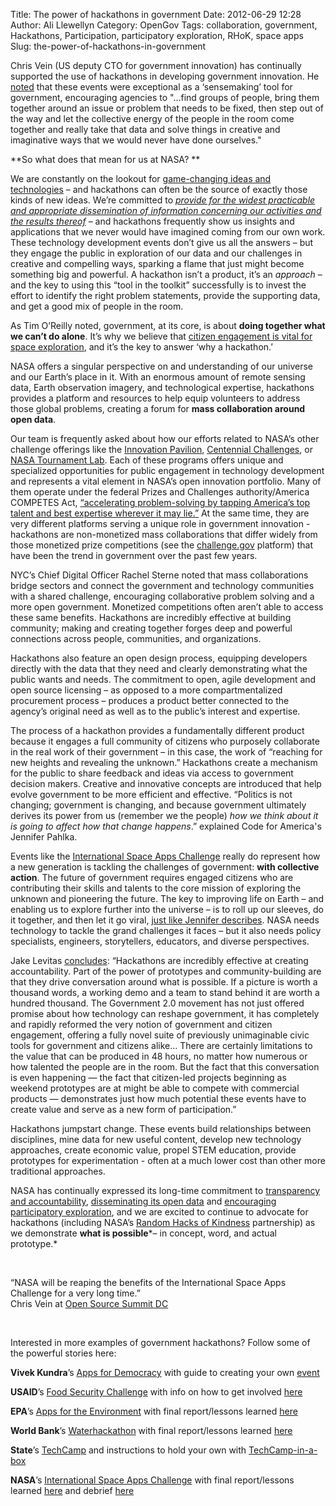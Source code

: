 Title: The power of hackathons in government
Date: 2012-06-29 12:28
Author: Ali Llewellyn
Category: OpenGov
Tags: collaboration, government, Hackathons, Participation, participatory exploration, RHoK, space apps
Slug: the-power-of-hackathons-in-government

Chris Vein (US deputy CTO for government innovation) has continually
supported the use of hackathons in developing government innovation. He
[noted][] that these events were exceptional as a ‘sensemaking’ tool for
government, encouraging agencies to "…find groups of people, bring them
together around an issue or problem that needs to be fixed, then step
out of the way and let the collective energy of the people in the room
come together and really take that data and solve things in creative and
imaginative ways that we would never have done ourselves."

**So what does that mean for us at NASA? **

We are constantly on the lookout for [game-changing ideas and
technologies][] – and hackathons can often be the source of exactly
those kinds of new ideas. We’re committed to [*provide for the widest
practicable and appropriate dissemination of information concerning our
activities and the results thereof*][] – and hackathons frequently show
us insights and applications that we never would have imagined coming
from our own work. These technology development events don’t give us all
the answers – but they engage the public in exploration of our data and
our challenges in creative and compelling ways, sparking a flame that
just might become something big and powerful. A hackathon isn’t a
product, it’s an *approach* – and the key to using this “tool in the
toolkit” successfully is to invest the effort to identify the right
problem statements, provide the supporting data, and get a good mix of
people in the room.

As Tim O’Reilly noted, government, at its core, is about **doing
together what we can’t do alone**. It’s why we believe that [citizen
engagement is vital for space exploration][], and it’s the key to answer
‘why a hackathon.’

NASA offers a singular perspective on and understanding of our universe
and our Earth’s place in it. With an enormous amount of remote sensing
data, Earth observation imagery, and technological expertise, hackathons
provides a platform and resources to help equip volunteers to address
those global problems, creating a forum for **mass collaboration around
open data**.

Our team is frequently asked about how our efforts related to NASA’s
other challenge offerings like the [Innovation Pavilion][], [Centennial
Challenges][], or [NASA Tournament Lab][]. Each of these programs offers
unique and specialized opportunities for public engagement in technology
development and represents a vital element in NASA’s open innovation
portfolio. Many of them operate under the federal Prizes and Challenges
authority/America COMPETES Act, [“accelerating problem-solving by
tapping America’s top talent and best expertise wherever it may lie.”][]
At the same time, they are very different platforms serving a unique
role in government innovation - hackathons are non-monetized mass
collaborations that differ widely from those monetized prize
competitions (see the [challenge.gov][] platform) that have been the
trend in government over the past few years.

NYC’s Chief Digital Officer Rachel Sterne noted that mass collaborations
bridge sectors and connect the government and technology communities
with a shared challenge, encouraging collaborative problem solving and a
more open government. Monetized competitions often aren’t able to access
these same benefits. Hackathons are incredibly effective at building
community; making and creating together forges deep and powerful
connections across people, communities, and organizations.

Hackathons also feature an open design process, equipping developers
directly with the data that they need and clearly demonstrating what the
public wants and needs. The commitment to open, agile development and
open source licensing – as opposed to a more compartmentalized
procurement process – produces a product better connected to the
agency’s original need as well as to the public’s interest and
expertise.

The process of a hackathon provides a fundamentally different product
because it engages a full community of citizens who purposely
collaborate in the real work of their government – in this case, the
work of “reaching for new heights and revealing the unknown.” Hackathons
create a mechanism for the public to share feedback and ideas via access
to government decision makers. Creative and innovative concepts are
introduced that help evolve government to be more efficient and
effective. “Politics is not changing; government is changing, and
because government ultimately derives its power from us (remember we the
people) *how we think about it is going to affect how that change
happens*.” explained Code for America's Jennifer Pahlka.

Events like the [International Space Apps Challenge][] really do
represent how a new generation is tackling the challenges of government:
**with collective action**. The future of government requires engaged
citizens who are contributing their skills and talents to the core
mission of exploring the unknown and pioneering the future. The key to
improving life on Earth – and enabling us to explore further into the
universe – is to roll up our sleeves, do it together, and then let it go
viral, [just like Jennifer describes][]. NASA needs technology to tackle
the grand challenges it faces – but it also needs policy specialists,
engineers, storytellers, educators, and diverse perspectives.

Jake Levitas [concludes][]: “Hackathons are incredibly effective at
creating accountability. Part of the power of prototypes and
community-building are that they drive conversation around what is
possible. If a picture is worth a thousand words, a working demo and a
team to stand behind it are worth a hundred thousand. The Government 2.0
movement has not just offered promise about how technology can reshape
government, it has completely and rapidly reformed the very notion of
government and citizen engagement, offering a fully novel suite of
previously unimaginable civic tools for government and citizens alike…
There are certainly limitations to the value that can be produced in 48
hours, no matter how numerous or how talented the people are in the
room. But the fact that this conversation is even happening — the fact
that citizen-led projects beginning as weekend prototypes are at might
be able to compete with commercial products — demonstrates just how much
potential these events have to create value and serve as a new form of
participation.”

Hackathons jumpstart change. These events build relationships between
disciplines, mine data for new useful content, develop new technology
approaches, create economic value, propel STEM education, provide
prototypes for experimentation - often at a much lower cost than other
more traditional approaches.

NASA has continually expressed its long-time commitment to [transparency
and accountability][], [disseminating its open data][] and [encouraging
participatory exploration][], and we are excited to continue to advocate
for hackathons (including NASA’s [Random Hacks of Kindness][]
partnership) as we demonstrate **what is possible***– in concept, word,
and actual prototype.*

 

“NASA will be reaping the benefits of the International Space Apps
Challenge for a very long time.”  
Chris Vein at [Open Source Summit DC][]

 

Interested in more examples of government hackathons? Follow some of the
powerful stories here:

**Vivek Kundra**’s [Apps for Democracy][] with guide to creating your
own [event][]

**USAID**’s [Food Security Challenge][] with info on how to get involved
[here][]

**EPA**’s [Apps for the Environment][] with final report/lessons learned
[here][1]

**World Bank**’s [Waterhackathon][] with final report/lessons learned
[here][2]

**State**’s [TechCamp][] and instructions to hold your own with
[TechCamp-in-a-box][]

**NASA**’s [International Space Apps Challenge][] with final
report/lessons learned [here][3] and debrief [here][4]

 

 

  [noted]: http://gov20radio.com/2012/04/countdown-spaceapps/
  [game-changing ideas and technologies]: http://www.nasa.gov/offices/oct/game_changing_technology/index.html
  [*provide for the widest practicable and appropriate dissemination of
  information concerning our activities and the results thereof*]: http://www.nasa.gov/offices/ogc/about/space_act1.html#NASA
  [citizen engagement is vital for space exploration]: http://open.nasa.gov/blog/2011/08/26/citizen-engagement/
  [Innovation Pavilion]: https://www.innocentive.com/pavilion/NASA
  [Centennial Challenges]: http://www.nasa.gov/offices/oct/early_stage_innovation/centennial_challenges/index.html
  [NASA Tournament Lab]: http://community.topcoder.com/ntl/
  [“accelerating problem-solving by tapping America’s top talent and
  best expertise wherever it may lie.”]: http://www.whitehouse.gov/blog/2011/01/06/america-competes-act-keeps-americas-leadership-target
  [challenge.gov]: http://challenge.gov/
  [International Space Apps Challenge]: http://spaceappschallenge.org/
  [just like Jennifer describes]: http://open.nasa.gov/blog/2012/03/14/coding-for-better-government/
  [concludes]: http://www.gaffta.org/2012/06/19/three-incredible-things-about-civic-hackathons/
  [transparency and accountability]: http://open.nasa.gov/plan
  [disseminating its open data]: http://data.nasa.gov/
  [encouraging participatory exploration]: http://www.nasa.gov/open/plan/peo.html
  [Random Hacks of Kindness]: http://www.rhok.org/
  [Open Source Summit DC]: http://vimeo.com/44453348
  [Apps for Democracy]: http://www.appsfordemocracy.org/
  [event]: http://www.appsfordemocracy.org/guide-to-creating-your-own-apps-for-democracy/
  [Food Security Challenge]: http://agrilinks.kdid.org/open-agriculture-data-innovation-challenge
  [here]: http://idea.usaid.gov/g8
  [Apps for the Environment]: http://www.epa.gov/appsfortheenvironment/
  [1]: http://www.epa.gov/appsfortheenvironment/lessons.html
  [Waterhackathon]: http://www.waterhackathon.org/
  [2]: http://www.scribd.com/doc/97458967/Water-Hackathon-Lessons-Learned
  [TechCamp]: http://techcampglobal.org/
  [TechCamp-in-a-box]: http://techcampglobal.org/techcamp-in-a-box.php
  [3]: http://speakerdeck.com/u/skytland/p/international-space-apps-challenge-summary-report
  [4]: http://spaceappschallenge.org/debrief
